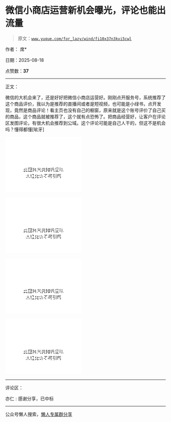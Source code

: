# 微信小商店运营新机会曝光，评论也能出流量

> 原文：[`www.yuque.com/for_lazy/wind/fi10x37n3kvi5cwl`](https://www.yuque.com/for_lazy/wind/fi10x37n3kvi5cwl)

作者： 席*

日期：2025-08-18

点赞数：**37**

* * *

正文：

微信的大机会来了，还是好好把微信小商店运营好。刚刚点开服务号，系统推荐了这个商品评价，我以为是推荐的直播间或者是短视频，也可能是小绿书，点开发现，竟然是商品评论！看主页也没有自己的橱窗，原来就是这个账号评价了自己买的商品，这个商品就被推荐了，这个就有点恐怖了。把商品经营好，让客户在评论区发图评论，有很大机会推荐到公域。这个评论可能是自己人干的，但这不是机会吗？懂得都懂[呲牙]

![](img/8a5ce53507b44611a68f5a2d723d1439.png "None")

![](img/a69cc3b21f962cb75b52ff13d7416a4d.png "None")

![](img/3faa536b288b26193ea63a820edc9bc6.png "None")

![](img/34141546f7eda6b1bcd7726e6f1e29a1.png "None")

* * *

评论区：

亦仁 : 感谢分享，已中标

* * *

公众号懒人搜索，[懒人专属群分享](https://lazybook.fun/#/blog/group)
